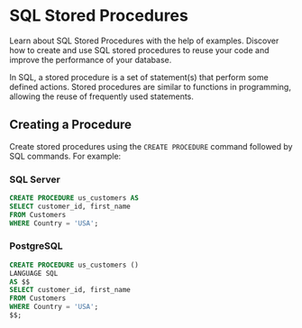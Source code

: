 # SQL Stored Procedures

Learn about SQL Stored Procedures with the help of examples. Discover how to create and use SQL stored procedures to reuse your code and improve the performance of your database.

In SQL, a stored procedure is a set of statement(s) that perform some defined actions. Stored procedures are similar to functions in programming, allowing the reuse of frequently used statements.

## Creating a Procedure

Create stored procedures using the `CREATE PROCEDURE` command followed by SQL commands. For example:

### SQL Server

```sql
CREATE PROCEDURE us_customers AS
SELECT customer_id, first_name
FROM Customers
WHERE Country = 'USA';
```

### PostgreSQL

```sql
CREATE PROCEDURE us_customers ()
LANGUAGE SQL
AS $$
SELECT customer_id, first_name
FROM Customers
WHERE Country = 'USA';
$$;
```
